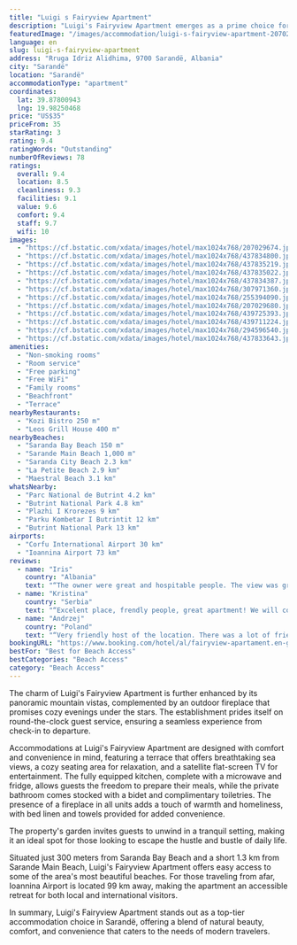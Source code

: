 ```yaml
---
title: "Luigi s Fairyview Apartment"
description: "Luigi's Fairyview Apartment emerges as a prime choice for travelers seeking a serene getaway in Sarandë, boasting a unique combination of private pool luxury and captivating garden views."
featuredImage: "/images/accommodation/luigi-s-fairyview-apartment-207029674.jpg"
language: en
slug: luigi-s-fairyview-apartment
address: "Rruga Idriz Alidhima, 9700 Sarandë, Albania"
city: "Sarandë"
location: "Sarandë"
accommodationType: "apartment"
coordinates:
  lat: 39.87800943
  lng: 19.98250468
price: "US$35"
priceFrom: 35
starRating: 3
rating: 9.4
ratingWords: "Outstanding"
numberOfReviews: 78
ratings:
  overall: 9.4
  location: 8.5
  cleanliness: 9.3
  facilities: 9.1
  value: 9.6
  comfort: 9.4
  staff: 9.7
  wifi: 10
images:
  - "https://cf.bstatic.com/xdata/images/hotel/max1024x768/207029674.jpg?k=52f9742f8f56caafed667df432b62c24fd2ee6f1bb7da4723faf6fbbbca3f373&o=&hp=1"
  - "https://cf.bstatic.com/xdata/images/hotel/max1024x768/437834800.jpg?k=7e449d93028b29ce95e2cf68c494f6ce5bf1ac991b9ead758e81c5e32306ef1f&o=&hp=1"
  - "https://cf.bstatic.com/xdata/images/hotel/max1024x768/437835219.jpg?k=779abb752d559f2e9e407099da51d3a992826c84ffa9526e8151561e4a6b100b&o=&hp=1"
  - "https://cf.bstatic.com/xdata/images/hotel/max1024x768/437835022.jpg?k=a6c48b4047c45f467a92ae04164f03b26d4d892a263c3ad1cbe8193e31c8e07c&o=&hp=1"
  - "https://cf.bstatic.com/xdata/images/hotel/max1024x768/437834387.jpg?k=08292515eeb693ca1b62c1d845f10acb16ff0935b010489ae4f135572987aedb&o=&hp=1"
  - "https://cf.bstatic.com/xdata/images/hotel/max1024x768/307971360.jpg?k=34bed33367e6e9843db5a7283c47cb93e993009478c8bc6590db78535c9de41c&o=&hp=1"
  - "https://cf.bstatic.com/xdata/images/hotel/max1024x768/255394090.jpg?k=1967328b0cd2572c63e20d0da987fc6695d8f99a72630b25d22ca5f352039160&o=&hp=1"
  - "https://cf.bstatic.com/xdata/images/hotel/max1024x768/207029680.jpg?k=51628048a3673161b17d5480766873008b4ccec66a9ab926ad5f51f9fb3337b7&o=&hp=1"
  - "https://cf.bstatic.com/xdata/images/hotel/max1024x768/439725393.jpg?k=3a2b5b9776ae5b8d1aa420146d2f70815c29a2d934a904eb06f9db542addc749&o=&hp=1"
  - "https://cf.bstatic.com/xdata/images/hotel/max1024x768/439711224.jpg?k=41e60663d23e66c44ad5bc6c83b67b7d5181e1f9f9235558b6c3f200df07ac19&o=&hp=1"
  - "https://cf.bstatic.com/xdata/images/hotel/max1024x768/294596540.jpg?k=7b1a0bfc17082b9ad85b9946b6d45a539afc441e78058a7197cc03a219b1f6d9&o=&hp=1"
  - "https://cf.bstatic.com/xdata/images/hotel/max1024x768/437833643.jpg?k=0e895864400dd97ab7107bef4b251d1465dbd1c394e67480ebdd53832a3b6676&o=&hp=1"
amenities:
  - "Non-smoking rooms"
  - "Room service"
  - "Free parking"
  - "Free WiFi"
  - "Family rooms"
  - "Beachfront"
  - "Terrace"
nearbyRestaurants:
  - "Kozi Bistro 250 m"
  - "Leos Grill House 400 m"
nearbyBeaches:
  - "Saranda Bay Beach 150 m"
  - "Sarande Main Beach 1,000 m"
  - "Saranda City Beach 2.3 km"
  - "La Petite Beach 2.9 km"
  - "Maestral Beach 3.1 km"
whatsNearby:
  - "Parc National de Butrint 4.2 km"
  - "Butrint National Park 4.8 km"
  - "Plazhi I Krorezes 9 km"
  - "Parku Kombetar I Butrintit 12 km"
  - "Butrint National Park 13 km"
airports:
  - "Corfu International Airport 30 km"
  - "Ioannina Airport 73 km"
reviews:
  - name: "Iris"
    country: "Albania"
    text: "“The owner were great and hospitable people. The view was great”"
  - name: "Kristina"
    country: "Serbia"
    text: "“Excelent place, frendly people, great apartment! We will come again!”"
  - name: "Andrzej"
    country: "Poland"
    text: "“Very friendly host of the location. There was a lot of friendly people with families. Locations is very near to the sea - around 5 minutes by walk. From the balcony there is view on Korfu island.”"
bookingURL: "https://www.booking.com/hotel/al/fairyview-apartament.en-gb.html?aid=8035640"
bestFor: "Best for Beach Access"
bestCategories: "Beach Access"
category: "Beach Access"
---
```


The charm of Luigi's Fairyview Apartment is further enhanced by its panoramic mountain vistas, complemented by an outdoor fireplace that promises cozy evenings under the stars. The establishment prides itself on round-the-clock guest service, ensuring a seamless experience from check-in to departure.

Accommodations at Luigi's Fairyview Apartment are designed with comfort and convenience in mind, featuring a terrace that offers breathtaking sea views, a cozy seating area for relaxation, and a satellite flat-screen TV for entertainment. The fully equipped kitchen, complete with a microwave and fridge, allows guests the freedom to prepare their meals, while the private bathroom comes stocked with a bidet and complimentary toiletries. The presence of a fireplace in all units adds a touch of warmth and homeliness, with bed linen and towels provided for added convenience.

The property's garden invites guests to unwind in a tranquil setting, making it an ideal spot for those looking to escape the hustle and bustle of daily life.

Situated just 300 meters from Saranda Bay Beach and a short 1.3 km from Sarande Main Beach, Luigi's Fairyview Apartment offers easy access to some of the area's most beautiful beaches. For those traveling from afar, Ioannina Airport is located 99 km away, making the apartment an accessible retreat for both local and international visitors.

In summary, Luigi's Fairyview Apartment stands out as a top-tier accommodation choice in Sarandë, offering a blend of natural beauty, comfort, and convenience that caters to the needs of modern travelers.